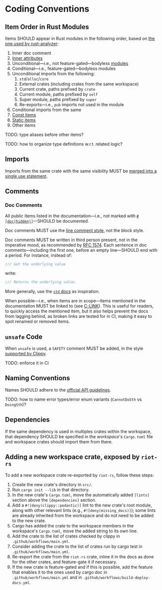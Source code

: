 # Coding Conventions

## Item Order in Rust Modules

Items SHOULD appear in Rust modules in the following order, based on [the one used by rust-analyzer](https://rust-analyzer.github.io/manual.html#auto-import):

1. Inner doc comment
1. [Inner attributes](https://doc.rust-lang.org/reference/attributes.html)
1. Unconditional—i.e., not feature-gated—bodyless [modules](https://doc.rust-lang.org/reference/items/modules.html)
1. Conditional—i.e., feature-gated—bodyless modules
1. Unconditional imports from the following:
    1. `std`/`alloc`/`core`
    1. External crates (including crates from the same workspace)
    1. Current crate, paths prefixed by `crate`
    1. Current module, paths prefixed by `self`
    1. Super module, paths prefixed by `super`
    1. Re-exports—i.e., `pub` imports not used in the module
1. Conditional imports from the same
1. [Const items](https://doc.rust-lang.org/reference/items/constant-items.html)
1. [Static items](https://doc.rust-lang.org/reference/items/static-items.html)
1. Other items

TODO: type aliases before other items?

TODO: how to organize type definitions w.r.t. related logic?

## Imports

Imports from the same crate with the same visibility MUST be [merged into a single use statement](https://rust-analyzer.github.io/manual.html#auto-import).

## Comments

### Doc Comments

All public items listed in the documentation—i.e., not marked with [`#[doc(hidden)]`](https://doc.rust-lang.org/rustdoc/write-documentation/the-doc-attribute.html#hidden)—SHOULD be documented.

Doc comments MUST use the [line comment style](https://doc.rust-lang.org/reference/comments.html#doc-comments), not the block style.

Doc comments MUST be written in third person present, not in the imperative mood, as recommended by [RFC 1574](https://github.com/rust-lang/rfcs/blob/master/text/1574-more-api-documentation-conventions.md#summary-sentence).
Each sentence in doc comments—including the first one, before an empty line—SHOULD end with a period.
For instance, instead of:

```rust
/// Get the underlying value
```

write:

```rust
/// Returns the underlying value.
```

More generally, use the [`std` docs](https://doc.rust-lang.org/stable/std/) as inspiration.

When possible—i.e., when items are in scope—items mentioned in the documentation MUST be linked to (see [C-LINK](https://rust-lang.github.io/api-guidelines/documentation.html#prose-contains-hyperlinks-to-relevant-things-c-link)).
This is useful for readers, to quickly access the mentioned item, but it also helps prevent the docs from lagging behind, as broken links are tested for in CI, making it easy to spot renamed or removed items.

## `unsafe` Code

When `unsafe` is used, a `SAFETY` comment MUST be added, in the style [supported by Clippy](https://rust-lang.github.io/rust-clippy/master/index.html#/undocumented_unsafe_blocks).

TODO: enforce it in CI

## Naming Conventions

Names SHOULD adhere to the [official API guidelines](https://rust-lang.github.io/api-guidelines/naming.html).

TODO: how to name error types/error enum variants (`CannotDoSth` vs `DoingSth`)?

## Dependencies

If the same dependency is used in multiples crates within the workspace, that dependency SHOULD be specified in the *workspace*'s `Cargo.toml` file and workspace crates should import them from there.

## Adding a new workspace crate, exposed by `riot-rs`

To add a new workspace crate re-exported by `riot-rs`, follow these steps:

1. Create the new crate's directory in `src/`.
1. Run `cargo init --lib` in that directory.
1. In the new crate's `Cargo.toml`, move the automatically added  `[lints]` section above the `[dependencies]` section.
1. Add a `#![deny(clippy::pedantic)]` lint to the new crate's root module, along with other relevant lints (e.g., `#![deny(missing_docs)]`); some lints are already inherited from the workspace and do not need to be added to the new crate.
1. Cargo has added the crate to the workspace members in the workspace's `Cargo.toml`, move the added string to its own line.
1. Add the crate to the list of crates checked by clippy in `.github/workflows/main.yml`.
1. Consider adding the crate to the list of crates run by cargo test in `.github/workflows/main.yml`.
1. Re-export the crate from the `riot-rs` crate, inline it in the docs as done for the other crates, and feature-gate it if necessary.
1. If the new crate is feature-gated and if this is possible, add the feature that enables it to the ones used by cargo doc in `.github/workflows/main.yml` and in `.github/workflows/build-deploy-docs.yml`.

